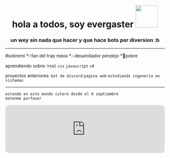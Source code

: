 <h1 align="center">hola a todos, soy evergaster <img src="https://pixeljoint.com/files/icons/full/eva01listo.png" heigth="70px" width="70px" bottom="40"><br></h1>
<h3 align="center"> un wey sin nada que hacer y que hace bots por diversion :b</h3>

---

#sobremi
*💦fan del trap mexa
*💥desarollador pendejo
*🔷pobre

aprendiendo sobre: 
`html`
`css`
`javascript`
`c#`

proyectos anteriores:
`bot de discord`
`pagina web`
`estudiando ingeneria en sistemas`

---

```
estando en este mundo culero desde el 6 septiembre
matenme porfavor
```

<iframe style="border-radius:12px" src="https://open.spotify.com/embed/track/5JAP0DcgbnOPvpSVC7Bmm9?utm_source=generator" width="100%" height="152" frameBorder="0" allowfullscreen="" allow="autoplay; clipboard-write; encrypted-media; fullscreen; picture-in-picture" loading="lazy"></iframe>
